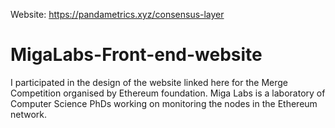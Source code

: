 Website: https://pandametrics.xyz/consensus-layer
# MigaLabs-Front-end-website
I participated in the design of the website linked here for the Merge Competition organised by Ethereum foundation. Miga Labs is a laboratory of Computer Science PhDs working on monitoring the nodes in the Ethereum network.
